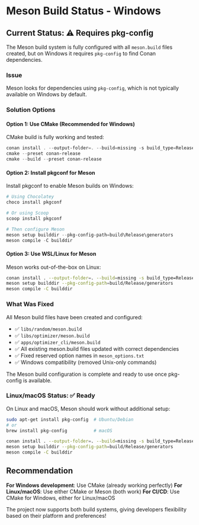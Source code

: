# Meson Build Status - Windows

## Current Status: ⚠️ Requires pkg-config

The Meson build system is fully configured with all `meson.build` files created, but on Windows it requires `pkg-config` to find Conan dependencies.

### Issue
Meson looks for dependencies using `pkg-config`, which is not typically available on Windows by default.

### Solution Options

#### Option 1: Use CMake (Recommended for Windows)
CMake build is fully working and tested:
```powershell
conan install . --output-folder=. --build=missing -s build_type=Release
cmake --preset conan-release
cmake --build --preset conan-release
```

#### Option 2: Install pkgconf for Meson
Install pkgconf to enable Meson builds on Windows:

```powershell
# Using Chocolatey
choco install pkgconf

# Or using Scoop
scoop install pkgconf

# Then configure Meson
meson setup builddir --pkg-config-path=build\Release\generators
meson compile -C builddir
```

#### Option 3: Use WSL/Linux for Meson
Meson works out-of-the-box on Linux:
```bash
conan install . --output-folder=. --build=missing -s build_type=Release
meson setup builddir --pkg-config-path=build/Release/generators
meson compile -C builddir
```

### What Was Fixed

All Meson build files have been created and configured:
- ✅ `libs/random/meson.build`
- ✅ `libs/optimizer/meson.build`  
- ✅ `apps/optimizer_cli/meson.build`
- ✅ All existing meson.build files updated with correct dependencies
- ✅ Fixed reserved option names in `meson_options.txt`
- ✅ Windows compatibility (removed Unix-only commands)

The Meson build configuration is complete and ready to use once pkg-config is available.

### Linux/macOS Status: ✅ Ready

On Linux and macOS, Meson should work without additional setup:
```bash
sudo apt-get install pkg-config  # Ubuntu/Debian
# or
brew install pkg-config          # macOS

conan install . --output-folder=. --build=missing -s build_type=Release
meson setup builddir --pkg-config-path=build/Release/generators
meson compile -C builddir
```

## Recommendation

**For Windows development**: Use CMake (already working perfectly)
**For Linux/macOS**: Use either CMake or Meson (both work)
**For CI/CD**: Use CMake for Windows, either for Linux/macOS

The project now supports both build systems, giving developers flexibility based on their platform and preferences!
